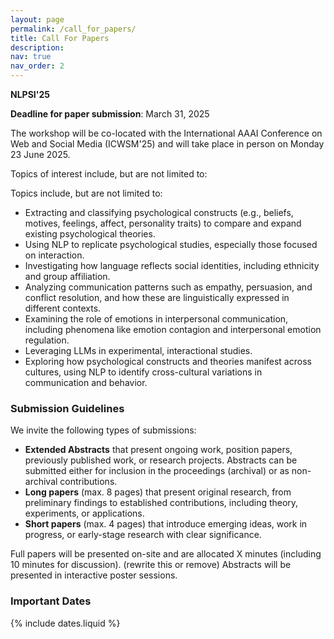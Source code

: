 ```yaml
---
layout: page
permalink: /call_for_papers/
title: Call For Papers
description:
nav: true
nav_order: 2
---
```


**NLPSI'25** 

**Deadline for paper submission**: March 31, 2025


The workshop will be co-located with the International AAAI Conference on Web and Social Media (ICWSM'25) and will take place in person on Monday 23 June 2025.


Topics of interest include, but are not limited to:

Topics include, but are not limited to:
- Extracting and classifying psychological constructs (e.g., beliefs, motives, feelings, affect, personality traits) to compare and expand existing psychological theories.
- Using NLP to replicate psychological studies, especially those focused on interaction.
- Investigating how language reflects social identities, including ethnicity and group affiliation.
- Analyzing communication patterns such as empathy, persuasion, and conflict resolution, and how these are linguistically expressed in different contexts.
- Examining the role of emotions in interpersonal communication, including phenomena like emotion contagion and interpersonal emotion regulation.
- Leveraging LLMs in experimental, interactional studies.
- Exploring how psychological constructs and theories manifest across cultures, using NLP to identify cross-cultural variations in communication and behavior.


### Submission Guidelines
We invite the following types of submissions:
 
- **Extended Abstracts** that present ongoing work, position papers, previously published work, or research projects. Abstracts can be submitted either for inclusion in the proceedings (archival) or as non-archival contributions. 
- **Long papers** (max. 8 pages) that present original research, from preliminary findings to established contributions, including theory, experiments, or applications.
- **Short papers** (max. 4 pages) that introduce emerging ideas, work in progress, or early-stage research with clear significance. 



Full papers will be presented on-site and are allocated X minutes (including 10 minutes for discussion). (rewrite this or remove)
Abstracts will be presented in interactive poster sessions. 



### Important Dates

{% include dates.liquid %}

